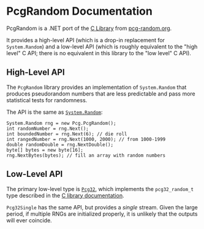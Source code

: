# PcgRandom Documentation

PcgRandom is a .NET port of the [C Library](http://www.pcg-random.org/using-pcg-c.html)
from [pcg-random.org](http://www.pcg-random.org/).

It provides a high-level API (which is a drop-in replacement for `System.Random`) and a low-level
API (which is roughly equivalent to the "high level" C API; there is no equivalent in this library
to the "low level" C API).

## High-Level API

The `PcgRandom` library provides an implementation of `System.Random` that produces pseudorandom
numbers that are less predictable and pass more statistical tests for randomness.

The API is the same as [`System.Random`](https://msdn.microsoft.com/en-US/library/system.random.aspx):

```
System.Random rng = new Pcg.PcgRandom();
int randomNumber = rng.Next();
int boundedNumber = rng.Next(6); // die roll
int rangedNumber = rng.Next(1000, 2000); // from 1000-1999
double randomDouble = rng.NextDouble();
byte[] bytes = new byte[16];
rng.NextBytes(bytes); // fill an array with random numbers
```

## Low-Level API

The primary low-level type is [`Pcg32`](pcg32.md), which implements the `pcg32_random_t`
type described in the [C library documentation](http://www.pcg-random.org/using-pcg-c.html).

`Pcg32Single` has the same API, but provides a *single* stream. Given the large period, if
multiple RNGs are initialized properly, it is unlikely that the outputs will ever coincide.
